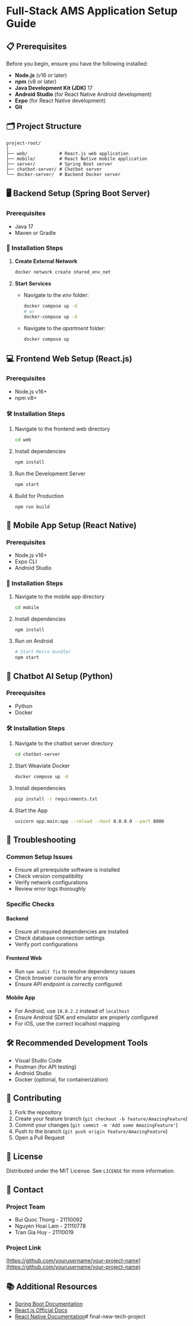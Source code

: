 # Full-Stack AMS Application Setup Guide

## 📋 Prerequisites

Before you begin, ensure you have the following installed:

- **Node.js** (v16 or later)
- **npm** (v8 or later)
- **Java Development Kit (JDK)** 17
- **Android Studio** (for React Native Android development)
- **Expo** (for React Native development)
- **Git**

## 🗂️ Project Structure

```
project-root/
│
├── web/            # React.js web application
├── mobile/         # React Native mobile application
├── server/         # Spring Boot server
├── chatbot-server/ # Chatbot server
└── docker-server/  # Backend Docker server
```

## 🖥️ Backend Setup (Spring Boot Server)

### Prerequisites
- Java 17
- Maven or Gradle

### 🚀 Installation Steps

1. **Create External Network**
   ```bash
   docker network create shared_env_net
   ```

2. **Start Services**
   - Navigate to the *env* folder:
     ```bash
     docker compose up -d
     # or
     docker-compose up -d
     ```

   - Navigate to the *apartment* folder:
     ```bash
     docker compose up
     ```

## 💻 Frontend Web Setup (React.js)

### Prerequisites
- Node.js v16+
- npm v8+

### 🛠️ Installation Steps
1. Navigate to the frontend web directory
   ```bash
   cd web
   ```

2. Install dependencies
   ```bash
   npm install
   ```

3. Run the Development Server
   ```bash
   npm start
   ```

4. Build for Production
   ```bash
   npm run build
   ```

## 📱 Mobile App Setup (React Native)

### Prerequisites
- Node.js v16+
- Expo CLI
- Android Studio

### 🚀 Installation Steps
1. Navigate to the mobile app directory
   ```bash
   cd mobile
   ```

2. Install dependencies
   ```bash
   npm install
   ```

3. Run on Android
   ```bash
   # Start Metro bundler
   npm start
   ```

## 🤖 Chatbot AI Setup (Python)

### Prerequisites
- Python
- Docker

### 🛠️ Installation Steps
1. Navigate to the chatbot server directory
   ```bash
   cd chatbot-server
   ```

2. Start Weaviate Docker
   ```bash
   docker compose up -d
   ```

3. Install dependencies
   ```bash
   pip install -r requirements.txt
   ```

4. Start the App
   ```bash
   uvicorn app.main:app --reload --host 0.0.0.0 --port 8000
   ```

## 🔧 Troubleshooting

### Common Setup Issues
- Ensure all prerequisite software is installed
- Check version compatibility
- Verify network configurations
- Review error logs thoroughly

### Specific Checks

#### Backend
- Ensure all required dependencies are installed
- Check database connection settings
- Verify port configurations

#### Frontend Web
- Run `npm audit fix` to resolve dependency issues
- Check browser console for any errors
- Ensure API endpoint is correctly configured

#### Mobile App
- For Android, use `10.0.2.2` instead of `localhost`
- Ensure Android SDK and emulator are properly configured
- For iOS, use the correct localhost mapping

## 🛠️ Recommended Development Tools
- Visual Studio Code
- Postman (for API testing)
- Android Studio
- Docker (optional, for containerization)

## 🤝 Contributing
1. Fork the repository
2. Create your feature branch (`git checkout -b feature/AmazingFeature`)
3. Commit your changes (`git commit -m 'Add some AmazingFeature'`)
4. Push to the branch (`git push origin feature/AmazingFeature`)
5. Open a Pull Request

## 📄 License
Distributed under the MIT License. See `LICENSE` for more information.

## 📧 Contact

### Project Team
- Bui Quoc Thong - 21110092
- Nguyen Hoai Lam - 21110778
- Tran Gia Huy - 21110019

### Project Link
[https://github.com/yourusername/your-project-name](https://github.com/yourusername/your-project-name)

## 📚 Additional Resources
- [Spring Boot Documentation](https://docs.spring.io/spring-boot/docs/current/reference/htmlsingle/)
- [React.js Official Docs](https://reactjs.org/docs/getting-started.html)
- [React Native Documentation](https://reactnative.dev/docs/getting-started)#   f i n a l - n e w - t e c h - p r o j e c t  
 